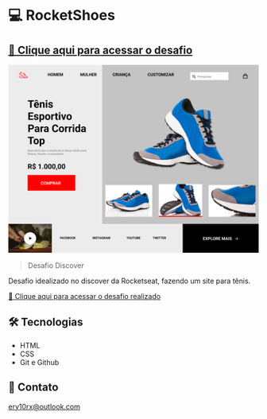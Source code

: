 # 💻 RocketShoes

## [🔗 Clique aqui para acessar o desafio](https://efficient-sloth-d85.notion.site/Desafio-RocketShoes-c21f2886517b4424a45e13345953cef0) 
![desafio](./github/desafio.png)

> Desafio Discover

Desafio idealizado no discover da Rocketseat, fazendo um site para tênis.


[🔗 Clique aqui para acessar o desafio realizado](https://ery10.github.io/RocketShoes/)

## 🛠 Tecnologias

- HTML
- CSS
- Git e Github

## 💙 Contato

ery10rx@outlook.com